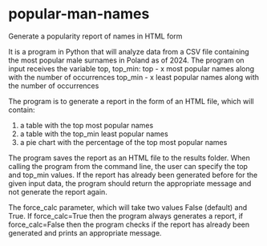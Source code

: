 # popular-man-names
Generate a popularity report of names in HTML form

It is a program in Python that will analyze data from a CSV file containing the most popular
male surnames in Poland as of 2024. The program on input receives the variable top, top_min:
top - x most popular names along with the number of occurrences
top_min - x least popular names along with the number of occurrences

The program is to generate a report in the form of an HTML file, which will contain:
1. a table with the top most popular names
2. a table with the top_min least popular names
3. a pie chart with the percentage of the top most popular names

The program saves the report as an HTML file to the results folder.
When calling the program from the command line, the user can specify the top and top_min values.
If the report has already been generated before for the given input data, the program 
should return the appropriate message and not generate the report again.

The force_calc parameter, which will take two values False (default) and True.
If force_calc=True then the program always generates a report, if force_calc=False then the program
checks if the report has already been generated and prints an appropriate message.
